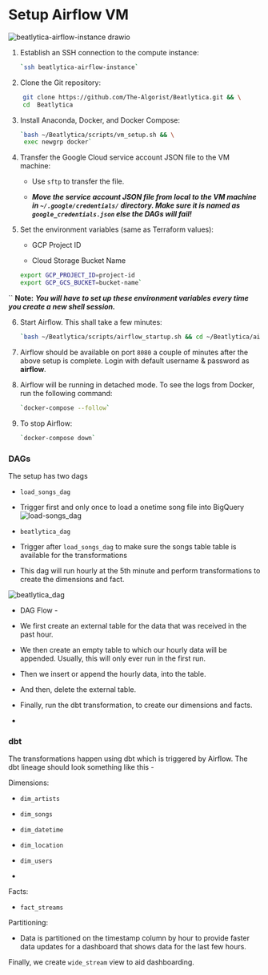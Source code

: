 # Setup Airflow VM
![beatlytica-airflow-instance drawio](https://user-images.githubusercontent.com/83602292/233760088-7e55498e-b9ce-4253-b8da-adb73f66405e.png)

1.  Establish an SSH connection to the compute instance:
    
    ```bash
    `ssh beatlytica-airflow-instance` 
    ```
    
2.  Clone the Git repository:
    
```bash
    git clone https://github.com/The-Algorist/Beatlytica.git && \
    cd  Beatlytica
```
    
3.  Install Anaconda, Docker, and Docker Compose:
    
    ```bash
    `bash ~/Beatlytica/scripts/vm_setup.sh && \
     exec newgrp docker` 
    ```
    
4.  Transfer the Google Cloud service account JSON file to the VM machine:
    
    -   Use `sftp` to transfer the file.
        
    -   ***Move the service account JSON file from local to the VM machine in `~/.google/credentials/` directory. Make sure it is named as `google_credentials.json` else the DAGs will fail!***
        
5.  Set the environment variables (same as Terraform values):
    
    -   GCP Project ID
        
    -   Cloud Storage Bucket Name
        
    
    ```bash
    export GCP_PROJECT_ID=project-id
    export GCP_GCS_BUCKET=bucket-name` 
   ``
    **Note:** ***You will have to set up these environment variables every time you create a new shell session.***
    
6.  Start Airflow. This shall take a few minutes:
    
    ```bash
    `bash ~/Beatlytica/scripts/airflow_startup.sh && cd ~/Beatlytica/airflow` 
    
7.  Airflow should be available on port `8080` a couple of minutes after the above setup is complete. Login with default username & password as **airflow**.
    
8.  Airflow will be running in detached mode. To see the logs from Docker, run the following command:
    
    ```bash
    `docker-compose --follow` 
    ```
    
9.  To stop Airflow:
    
    ```bash
    `docker-compose down`
    ```
  

### DAGs

The setup has two dags

-  `load_songs_dag`

- Trigger first and only once to load a onetime song file into BigQuery
![load-songs_dag](https://user-images.githubusercontent.com/83602292/233760184-ecc23632-3a37-4052-96c6-482963e36693.png)


-  `beatlytica_dag`

- Trigger after `load_songs_dag` to make sure the songs table table is available for the transformations

- This dag will run hourly at the 5th minute and perform transformations to create the dimensions and fact.

![beatlytica_dag](https://user-images.githubusercontent.com/83602292/233760230-6cd74a98-c9f0-4751-8a8c-3c2d05f08a10.png)

- DAG Flow -

- We first create an external table for the data that was received in the past hour.

- We then create an empty table to which our hourly data will be appended. Usually, this will only ever run in the first run.

- Then we insert or append the hourly data, into the table.

- And then, delete the external table.

- Finally, run the dbt transformation, to create our dimensions and facts.
- 
### dbt

The transformations happen using dbt which is triggered by Airflow. The dbt lineage should look something like this -

Dimensions:

-  `dim_artists`

-  `dim_songs`

-  `dim_datetime`

-  `dim_location`

-  `dim_users`
-
Facts:
-  `fact_streams`

Partitioning:

- Data is partitioned on the timestamp column by hour to provide faster data updates for a dashboard that shows data for the last few hours.

  

Finally, we create `wide_stream` view to aid dashboarding.
